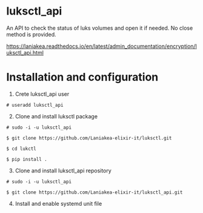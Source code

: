 # luksctl_api

An API to check the status of luks volumes and open it if needed.
No close method is provided.

https://laniakea.readthedocs.io/en/latest/admin_documentation/encryption/luksctl_api.html

Installation and configuration
==============================

1. Crete luksctl_api user
```
# useradd luksctl_api
```

2. Clone and install luksctl package

```
# sudo -i -u luksctl_api

$ git clone https://github.com/Laniakea-elixir-it/luksctl.git

$ cd lukctl

$ pip install .
```

3. Clone and install luksctl_api repository

```
# sudo -i -u luksctl_api

$ git clone https://github.com/Laniakea-elixir-it/luksctl_api.git
```

4. Install and enable systemd unit file 

